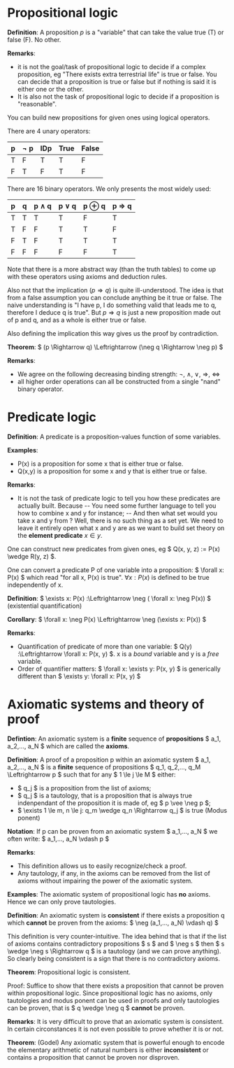 # Propositional logic

**Definition**: A proposition *p* is a "variable" that can take the value true (T) or false (F). No other.

**Remarks**:
- it is not the goal/task of propositional logic to decide if a complex proposition, eg "There exists
extra terrestrial life" is true or false. You can decide that a proposition is true or false 
but if nothing is said it is either one or the other.
- It is also not the task of propositional logic to decide if a proposition is "reasonable".

You can build new propositions for given ones using logical operators.

There are 4 unary operators:

| p | $\neg$ p | IDp | True | False |
|---|-------|-----|------|-------|
| T |   F   |  T  |  T   |   F   |
| F |   T   |  F  |  T   |   F   |


There are 16 binary operators. We only presents the most widely used:

| p | q | p $\wedge$ q | p $\vee$ q | p $\oplus$ q | p $\Rightarrow$ q |
|---|---|---------|--------|---------|--------|
| T | T |    T    |   T    |    F    |   T    |
| T | F |    F    |    T   |    T    |   F    |
| F | T |    F    |    T   |    T    |   T    |
| F | F |    F    |    F   |    F    |   T    |

Note that there is a more abstract way (than the truth tables) to come up with these operators
using axioms and deduction rules.

Also not that the implication ($p \Rightarrow q$) is quite ill-understood.
The idea is that from a false assumption you can conclude anything be it true or false.
The naive understanding is "I have p, I do something valid that leads me to q, therefore I deduce q is true".
But $p \Rightarrow q$ is just a new proposition made out of p and q, and as a whole is either true or false.

Also defining the implication this way gives us the proof by contradiction.

**Theorem**: $ (p \Rightarrow q) \Leftrightarrow (\neg q \Rightarrow \neg p) $

**Remarks**:
- We agree on the following decreasing binding strength: $\neg$, $\wedge$, $\vee$, $\Rightarrow$, $\Leftrightarrow$
- all higher order operations can all be constructed from a single "nand" binary operator.

# Predicate logic

**Definition**: A predicate is a proposition-values function of some variables.

**Examples**:
- P(x) is a proposition for some x that is either true or false.
- Q(x,y) is a proposition for some x and y that is either true or false.

**Remarks**:
- It is not the task of predicate logic to tell you how these predicates are actually built. Because
-- You need some further language to tell you how to combine x and y for instance;
-- And then what set would you take x and y from ? Well, there is no such thing as a set yet. We need
to leave it entirely open what x and y are as we want to build set theory on the **element predicate** $x \in y$.

One can construct new predicates from given ones, eg $ Q(x, y, z) := P(x) \wedge R(y, z) $.

One can convert a predicate P of one variable into a proposition: $ \forall x: P(x) $ which read
"for all x, P(x) is true".
$\forall x: P(x)$ is defined to be true independently of x.

**Definition**: $ \exists x: P(x) :\Leftrightarrow \neg ( \forall x: \neg P(x)) $ (existential quantification)

**Corollary**: $ \forall x: \neg P(x) \Leftrightarrow \neg (\exists x: P(x)) $

**Remarks**:
- Quantification of predicate of more than one variable: $ Q(y) :\Leftrightarrow \forall x: P(x, y) $.
x is a *bound* variable and y is a *free* variable.
- Order of quantifier matters: $ \forall x: \exists y: P(x, y) $ is generically different than 
$ \exists y: \forall x: P(x, y) $


# Axiomatic systems and theory of proof

**Defintion**: An axiomatic system is a **finite** sequence of **propositions** $ a_1, a_2,..., a_N $
which are called the **axioms**.

**Definition**: A proof of a proposition p within an axiomatic system $ a_1, a_2,..., a_N $ is a **finite**
sequence of propositions $ q_1, q_2,..., q_M \Leftrightarrow p $ such that for any $ 1 \le j \le M $ either:
- $ q_j $ is a proposition from the list of axioms;
- $ q_j $ is a tautology, that is a proposition that is always true indenpendant of the proposition it is made of,
eg $ p \vee \neg p $;
- $ \exists 1 \le m, n \le j: q_m \wedge q_n \Rightarrow q_j $ is true (Modus ponent)

**Notation**: If p can be proven from an axiomatic system $ a_1,..., a_N $ we often write:
$ a_1,..., a_N \vdash p $

**Remarks**:
- This definition allows us to easily recognize/check a proof.
- Any tautology, if any, in the axioms can be removed from the list of axioms without impairing the power
of the axiomatic system.

**Examples**: The axiomatic system of propositional logic has **no** axioms. Hence we can only prove tautologies.

**Definition**: An axiomatic system is **consistent** if there exists a proposition q which **cannot** be proven
from the axioms: $ \neg (a_1,..., a_N) \vdash q) $

This definition is very counter-intuitive. The idea behind that is that if the list of axioms contains contradictory
propositions $ s $ and $ \neg s $ then $ s \wedge \neg s \Rightarrow q $ is a tautology (and we can prove anything).
So clearly being consistent is a sign that there is no contradictory axioms.

**Theorem**: Propositional logic is consistent. 

Proof: Suffice to show that there exists a proposition that cannot be proven within propositional logic. 
Since propositional logic has no axioms, only tautologies and modus ponent can be used in proofs and only
tautologies can be proven, that is $ q \wedge \neg q $ **cannot** be proven.

**Remarks**: It is very difficult to prove that an axiomatic system is consistent. In certain circonstances it 
is not even possible to prove whether it is or not.

**Theorem**: (Godel) Any axiomatic system that is powerful enough to encode the elementary arithmetic of natural 
numbers is either **inconsistent** or contains a proposition that cannot be proven  nor disproven.




